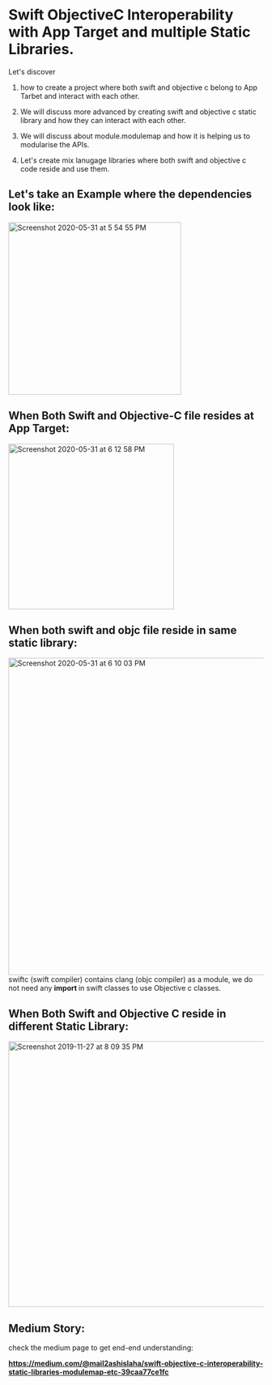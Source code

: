 # Swift ObjectiveC Interoperability with App Target and multiple Static Libraries.

Let's discover 
1. how to create a project where both swift and objective c belong to App Tarbet and interact with each other. 

2. We will discuss more advanced by creating swift and objective c static library and how they can interact with each other.

3. We will discuss about module.modulemap and how it is helping us to modularise the APIs.

4. Let's create mix lanugage libraries where both swift and objective c code reside and use them.

## Let's take an Example where the dependencies look like:
<img width="341" alt="Screenshot 2020-05-31 at 5 54 55 PM" src="https://user-images.githubusercontent.com/10649284/83352303-199f0680-a368-11ea-98ae-8997d72fef42.png">

## When Both Swift and Objective-C file resides at App Target:

<img width="327" alt="Screenshot 2020-05-31 at 6 12 58 PM" src="https://user-images.githubusercontent.com/10649284/83352615-684da000-a36a-11ea-9f57-f2f6f0166a04.png">

## When both swift and objc file reside in same static library:


<img width="627" alt="Screenshot 2020-05-31 at 6 10 03 PM" src="https://user-images.githubusercontent.com/10649284/83352574-0d1bad80-a36a-11ea-822e-8e4ca0d50dcd.png">
swiftc (swift compiler) contains clang (objc compiler) as a module, we do not need any <b>import <objc_module_name></b> in swift classes to use Objective c classes.

## When Both Swift and Objective C reside in different Static Library:

<img width="525" alt="Screenshot 2019-11-27 at 8 09 35 PM" src="https://user-images.githubusercontent.com/10649284/70370837-39da9500-18f2-11ea-8378-8058162b212d.png">


## Medium Story:

check the medium page to get end-end understanding:

<b>https://medium.com/@mail2ashislaha/swift-objective-c-interoperability-static-libraries-modulemap-etc-39caa77ce1fc</b>

